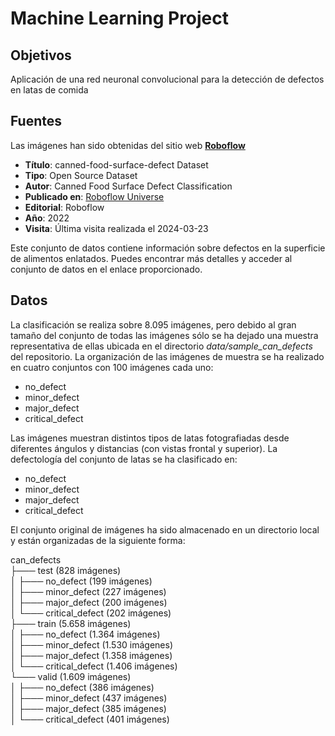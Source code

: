 # Machine Learning Project

## Objetivos
Aplicación de una red neuronal convolucional para la detección de defectos en latas de comida

## Fuentes
Las imágenes han sido obtenidas del sitio web [**Roboflow**](https://roboflow.com/)
- **Título**: canned-food-surface-defect Dataset
- **Tipo**: Open Source Dataset
- **Autor**: Canned Food Surface Defect Classification
- **Publicado en**: [Roboflow Universe](https://universe.roboflow.com/canned-food-surface-defect-classification/canned-food-surface-defect)
- **Editorial**: Roboflow
- **Año**: 2022
- **Visita**: Última visita realizada el 2024-03-23

Este conjunto de datos contiene información sobre defectos en la superficie de alimentos enlatados. Puedes encontrar más detalles y acceder al conjunto de datos en el enlace proporcionado.

## Datos
La clasificación se realiza sobre 8.095 imágenes, pero debido al gran tamaño del conjunto de todas las imágenes sólo se ha dejado una muestra representativa de ellas ubicada en el directorio *data/sample_can_defects* del repositorio. La organización de las imágenes de muestra se ha realizado en cuatro conjuntos con 100 imágenes cada uno:
- no_defect
- minor_defect
- major_defect
- critical_defect

Las imágenes muestran distintos tipos de latas fotografiadas desde diferentes ángulos y distancias (con vistas frontal y superior). La defectología del conjunto de latas se ha clasificado en:
- no_defect
- minor_defect
- major_defect
- critical_defect 

El conjunto original de imágenes ha sido almacenado en un directorio local y están organizadas de la siguiente forma:

can_defects<br>
├─── test (828 imágenes)<br>
│   ├─── no_defect (199 imágenes)<br>
│   ├─── minor_defect (227 imágenes)<br>
│   ├─── major_defect (200 imágenes)<br>
│   └─── critical_defect (202 imágenes)<br>
├─── train (5.658 imágenes)<br>
│   ├─── no_defect (1.364 imágenes)<br>
│   ├─── minor_defect (1.530 imágenes)<br>
│   ├─── major_defect (1.358 imágenes)<br>
│   └─── critical_defect (1.406 imágenes)<br>
└─── valid (1.609 imágenes)<br>
│   ├─── no_defect (386 imágenes)<br>
│   ├─── minor_defect (437 imágenes)<br>
│   ├─── major_defect (385 imágenes)<br>
│   └─── critical_defect (401 imágenes)<br>

